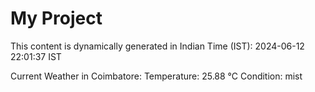 # My Project

This content is dynamically generated in Indian Time (IST): 2024-06-12 22:01:37 IST


Current Weather in Coimbatore:
Temperature: 25.88 °C
Condition: mist
